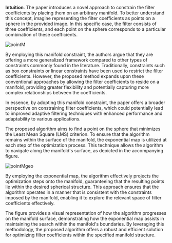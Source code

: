 
**Intuition**.
The paper introduces a novel approach to constrain the filter coefficients by placing them on an arbitrary manifold. To better understand this concept, imagine representing the filter coefficients as points on a sphere in the provided image. In this specific case, the filter consists of three coefficients, and each point on the sphere corresponds to a particular combination of these coefficients.

![pointM](https://github.com/SofiaBlnchrd/AdaptiveFiltering/assets/135394093/fc472fc2-0cdf-48d0-9e22-5ccf56672013)

By employing this manifold constraint, the authors argue that they are offering a more generalized framework compared to other types of constraints commonly found in the literature. Traditionally, constraints such as box constraints or linear constraints have been used to restrict the filter coefficients. However, the proposed method expands upon these conventional approaches by allowing the filter coefficients to reside on a manifold, providing greater flexibility and potentially capturing more complex relationships between the coefficients.

In essence, by adopting this manifold constraint, the paper offers a broader perspective on constraining filter coefficients, which could potentially lead to improved adaptive filtering techniques with enhanced performance and adaptability to various applications.

The proposed algorithm aims to find a point on the sphere that minimizes the Least Mean Square (LMS) criterion. To ensure that the algorithm remains within the surface of the manifold, the exponential map is utilized at each step of the optimization process. This technique allows the algorithm to navigate along the manifold's surface, as depicted in the accompanying figure.


![pointMgeo](https://github.com/SofiaBlnchrd/AdaptiveFiltering/assets/135394093/416e8d73-ebf1-4859-93b7-f1113d80dc18)

By employing the exponential map, the algorithm effectively projects the optimization steps onto the manifold, guaranteeing that the resulting points lie within the desired spherical structure. This approach ensures that the algorithm operates in a manner that is consistent with the constraints imposed by the manifold, enabling it to explore the relevant space of filter coefficients effectively.

The figure provides a visual representation of how the algorithm progresses on the manifold surface, demonstrating how the exponential map assists in maintaining the search within the manifold's boundaries. By leveraging this methodology, the proposed algorithm offers a robust and efficient solution for optimizing filter coefficients within the specified manifold structure.


